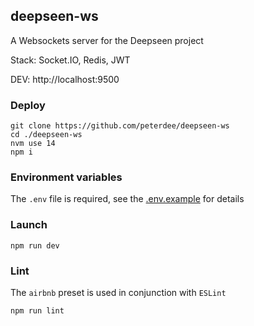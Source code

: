 ## deepseen-ws

A Websockets server for the Deepseen project

Stack: Socket.IO, Redis, JWT

DEV: http://localhost:9500

### Deploy

```shell script
git clone https://github.com/peterdee/deepseen-ws
cd ./deepseen-ws
nvm use 14
npm i
```

### Environment variables

The `.env` file is required, see the [.env.example](.env.example) for details

### Launch

```shell script
npm run dev
```

### Lint

The `airbnb` preset is used in conjunction with `ESLint`

```shell script
npm run lint
```
